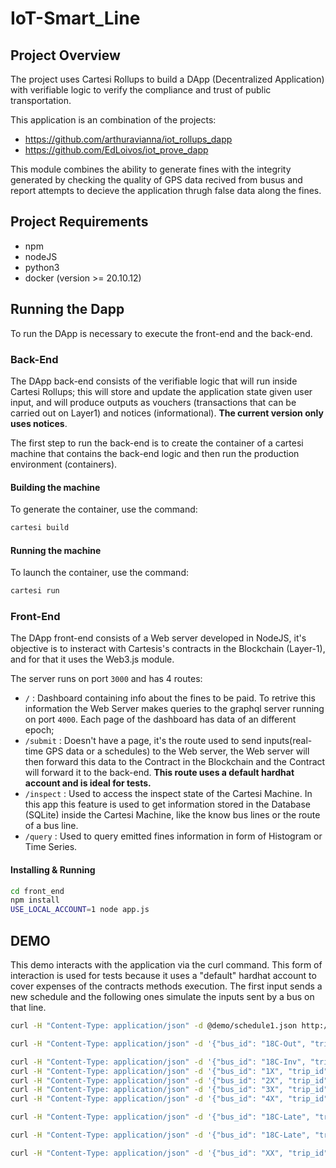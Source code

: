 # IoT-Smart_Line

## Project Overview
The project uses Cartesi Rollups to build a DApp (Decentralized Application) with verifiable logic to verify the compliance and trust of public transportation.

This application is an combination of the projects:
 - https://github.com/arthuravianna/iot_rollups_dapp
 - https://github.com/EdLoivos/iot_prove_dapp

This module combines the ability to generate fines with the integrity generated by checking the quality of GPS data recived from busus and report attempts to decieve the application thrugh false data along the fines.


## Project Requirements
- npm
- nodeJS
- python3
- docker (version >= 20.10.12)

## Running the Dapp
To run the DApp is necessary to execute the front-end and the back-end.

### Back-End
The DApp back-end consists of the verifiable logic that will run inside Cartesi Rollups; this will store and update the application state given user input, and will produce outputs as vouchers (transactions that can be carried out on Layer1) and notices (informational). **The current version only uses notices**.

The first step to run the back-end is to create the container of a cartesi machine that contains the back-end logic and then run the production environment (containers).
#### Building the machine
To generate the container, use the command:
``` Bash
cartesi build
```
#### Running the machine
To launch the container, use the command:
``` Bash
cartesi run
```

### Front-End
The DApp front-end consists of a Web server developed in NodeJS, it's objective is to insteract with Cartesis's contracts in the Blockchain (Layer-1), and for that it uses the Web3.js module.

The server runs on port `3000` and has 4 routes:
- `/` : Dashboard containing info about the fines to be paid. To retrive this information the Web Server makes queries to the graphql server running on port `4000`. Each page of the dashboard has data of an different epoch;
- `/submit` : Doesn't have a page, it's the route used to send inputs(real-time GPS data or a schedules) to the Web server, the Web server will then forward this data to the Contract in the Blockchain and the Contract will forward it to the back-end. **This route uses a default hardhat account and is ideal for tests.**
- `/inspect` : Used to access the inspect state of the Cartesi Machine. In this app this feature is used to get information stored in the Database (SQLite) inside the Cartesi Machine, like the know bus lines or the route of a bus line.
- `/query` : Used to query emitted fines information in form of Histogram or Time Series.

#### Installing & Running

``` Bash
cd front_end
npm install
USE_LOCAL_ACCOUNT=1 node app.js
```
## DEMO
This demo interacts with the application via the curl command. This form of interaction is used for tests because it uses a "default" hardhat account to cover expenses of the contracts methods execution.
The first input sends a new schedule and the following ones simulate the inputs sent by a bus on that line.
``` Bash
curl -H "Content-Type: application/json" -d @demo/schedule1.json http://localhost:3000/submit

curl -H "Content-Type: application/json" -d '{"bus_id": "18C-Out", "trip_id":"18C;1","lat": 57.828261, "lon": 26.535419,"ts": "2022-03-25 07:45:50", "spd": 0, "links": [] }' http://localhost:3000/submit

curl -H "Content-Type: application/json" -d '{"bus_id": "18C-Inv", "trip_id":"18C;1", "lat": 57.829546205, "lon": 26.52836965,"ts": "2022-05-04 07:46:02", "spd": 0, "links": [] }' http://localhost:3000/submit
curl -H "Content-Type: application/json" -d '{"bus_id": "1X", "trip_id":"XX;0", "lat": 57.829546205, "lon": 26.52836965,"ts": "2022-05-04 07:46:02", "spd": 0, "links": [] }' http://localhost:3000/submit
curl -H "Content-Type: application/json" -d '{"bus_id": "2X", "trip_id":"XX;0", "lat": 57.827773871, "lon": 26.527908414,"ts": "2022-05-04 07:46:02", "spd": 0, "links": ["18C-Inv"] }' http://localhost:3000/submit
curl -H "Content-Type: application/json" -d '{"bus_id": "3X", "trip_id":"XX;0", "lat": 57.827499658, "lon": 26.526395549,"ts": "2022-05-04 07:46:02", "spd": 0, "links": ["18C-Inv"] }' http://localhost:3000/submit
curl -H "Content-Type: application/json" -d '{"bus_id": "4X", "trip_id":"XX;0", "lat": 57.827771014, "lon": 26.526290963,"ts": "2022-05-04 07:46:02", "spd": 0, "links": ["18C-Inv"] }' http://localhost:3000/submit

curl -H "Content-Type: application/json" -d '{"bus_id": "18C-Late", "trip_id":"18C;1", "lat": 57.82847892, "lon": 26.53362055,"ts": "2022-05-04 07:48:30", "spd": 0, "links": [] }' http://localhost:3000/submit

curl -H "Content-Type: application/json" -d '{"bus_id": "18C-Late", "trip_id":"18C;1", "lat": 57.85712539905671, "lon": 26.35578550850216,"ts": "2022-05-04 07:49:05", "spd": 0, "links": [] }' http://localhost:3000/submit

curl -H "Content-Type: application/json" -d '{"bus_id": "XX", "trip_id":"XX;0", "lat": 57.829546205, "lon": 26.52836965,"ts": "2022-05-04 07:50:01", "spd": 0, "links": [] }' http://localhost:3000/submit
```
